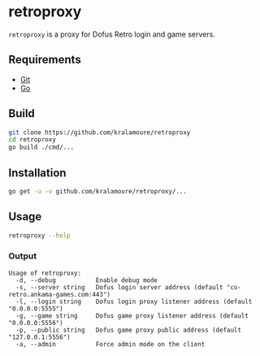 # retroproxy

`retroproxy` is a proxy for Dofus Retro login and game servers.

## Requirements

- [Git](https://git-scm.com/)
- [Go](https://golang.org/)

## Build

```sh
git clone https://github.com/kralamoure/retroproxy
cd retroproxy
go build ./cmd/...
```

## Installation

```sh
go get -u -v github.com/kralamoure/retroproxy/...
```

## Usage

```sh
retroproxy --help
```

### Output

```text
Usage of retroproxy:
  -d, --debug           Enable debug mode
  -s, --server string   Dofus login server address (default "co-retro.ankama-games.com:443")
  -l, --login string    Dofus login proxy listener address (default "0.0.0.0:5555")
  -g, --game string     Dofus game proxy listener address (default "0.0.0.0:5556")
  -p, --public string   Dofus game proxy public address (default "127.0.0.1:5556")
  -a, --admin           Force admin mode on the client
```
